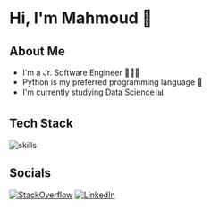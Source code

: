 # Hi, I'm Mahmoud 👋

## About Me
* I'm a Jr. Software Engineer 👨🏻‍💻
* Python is my preferred programming language 🐍
* I'm currently studying Data Science 📊

## Tech Stack
<img src="https://skillicons.dev/icons?i=python,flask,java,spring,html,css,js,postgres,mongo" alt="skills">

## Socials
[![StackOverflow](https://skillicons.dev/icons?i=stackoverflow)](https://stackoverflow.com/users/21605285/mahmoud-dello)
[![LinkedIn](https://skillicons.dev/icons?i=linkedin)](https://www.linkedin.com/in/mahmoud-dello/)

